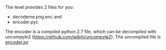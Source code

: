 The level provides 2 files for you:
- decodeme.png.enc and
- encoder.pyc

The encoder is a compiled python 2.7 file, which can be decompiled with uncompyle2 (https://github.com/wibiti/uncompyle2). The uncompiled file is [encoder.py](encoder.py)
